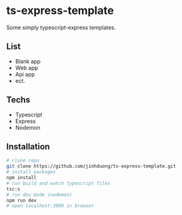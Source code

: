 # ts-express-template
Some simply typescript-express templates. 
## List
- Blank app
- Web app
- Api app
- ect.

## Techs
- Typescript
- Express
- Nodemon

## Installation

```sh
# clone repo
git clone https://github.com/jinhduong/ts-express-template.git
# install packages
npm install
# run build and watch typescript files
tsc:s
# run dev mode (nodemon)
npm run dev
# open localhost:3000 in browser
```

